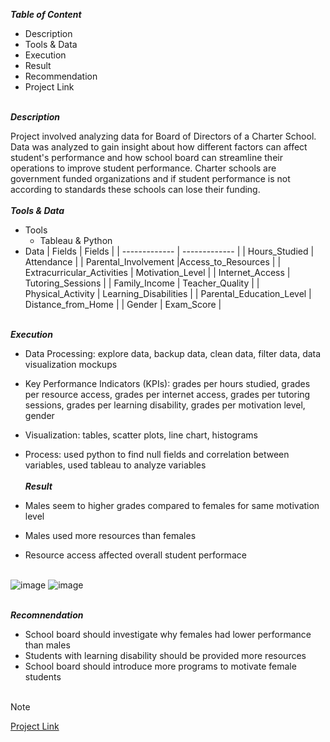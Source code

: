 ***Table of Content***<br>

* Description
* Tools & Data
* Execution
* Result
* Recommendation
* Project Link  

\
***Description***<br>

Project involved analyzing data for Board of Directors of a Charter School. Data was analyzed to gain insight about how different factors can affect student's performance and how school board can streamline their operations to improve student performance. Charter schools are government funded organizations and if student performance is not according to standards these schools can lose their funding.<br> 
\
***Tools & Data***<br>

* Tools
  * Tableau & Python
* Data
  | Fields        | Fields        |
  | ------------- | ------------- |
  | Hours_Studied | Attendance |
  | Parental_Involvement |Access_to_Resources |
  | Extracurricular_Activities | Motivation_Level |
  | Internet_Access | Tutoring_Sessions |
  | Family_Income | Teacher_Quality |
  | Physical_Activity | Learning_Disabilities |
  | Parental_Education_Level | Distance_from_Home |
  | Gender | Exam_Score |	
	
	
	
	
	

\
***Execution***<br>

* Data Processing: explore data, backup data, clean data, filter data, data visualization mockups
* Key Performance Indicators (KPIs): grades per hours studied, grades per resource access, grades per internet access, grades per tutoring sessions, grades per learning disability, grades per motivation level, gender
* Visualization: tables, scatter plots, line chart, histograms
* Process: used python to find null fields and correlation between variables, used tableau to analyze variables<br>
\
***Result***<br>

* Males seem to higher grades compared to females for same motivation level
* Males used more resources than females
* Resource access affected overall student performace<br><br>

![image](https://github.com/user-attachments/assets/801db68d-a6ec-4f26-92a8-b07c6641b548) ![image](https://github.com/user-attachments/assets/55c9eaac-25fc-493c-a775-aed3aeb698f1)




\
***Recomnendation***<br>
* School board should investigate why females had lower performance than males
* Students with learning disability should be provided more resources 
* School board should introduce more programs to motivate female students<br><br>



> [!Note]
> [Project Link](https://public.tableau.com/app/profile/mudassar.chaudhry/viz/Externship/TableofContent)
